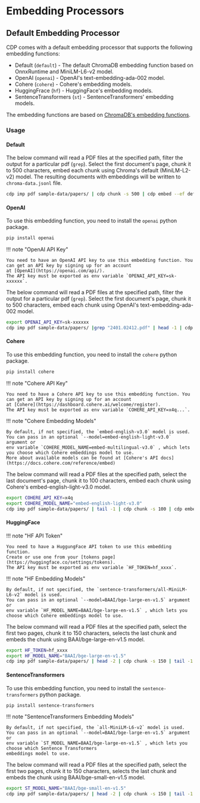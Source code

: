 # Embedding Processors

## Default Embedding Processor

CDP comes with a default embedding processor that supports the following embedding functions:

- Default (`default`) - The default ChromaDB embedding function based on OnnxRuntime and MiniLM-L6-v2 model.
- OpenAI (`openai`) - OpenAI's text-embedding-ada-002 model.
- Cohere (`cohere`) - Cohere's embedding models.
- HuggingFrace (`hf`) - HuggingFace's embedding models.
- SentenceTransformers (`st`) - SentenceTransformers' embedding models.

The embedding functions are based on [ChromaDB's embedding functions](https://docs.trychroma.com/embeddings).

### Usage

#### Default

The below command will read a PDF files at the specified path, filter the output for a particular pdf (`grep`). Select
the first document's page, chunk it to 500 characters, embed each chunk using Chroma's default (MiniLM-L2-v2) model. The
resulting documents with embeddings will be written to `chroma-data.jsonl` file.

```bash
cdp imp pdf sample-data/papers/ | cdp chunk -s 500 | cdp embed --ef default > chroma-data.jsonl
```

#### OpenAI

To use this embedding function, you need to install the `openai` python package.

```bash
pip install openai
```

!!! note "OpenAI API Key"

    You need to have an OpenAI API key to use this embedding function. You can get an API key by signing up for an account
    at [OpenAI](https://openai.com/api/).
    The API key must be exported as env variable `OPENAI_API_KEY=sk-xxxxxx`.

The below command will read a PDF files at the specified path, filter the output for a particular pdf (`grep`). Select
the first document's page, chunk it to 500 characters, embed each chunk using OpenAI's text-embedding-ada-002 model.

```bash
export OPENAI_API_KEY=sk-xxxxxx
cdp imp pdf sample-data/papers/ |grep "2401.02412.pdf" | head -1 | cdp chunk -s 500 | cdp embed --ef openai
```

#### Cohere

To use this embedding function, you need to install the `cohere` python package.

```bash
pip install cohere
```

!!! note "Cohere API Key"

    You need to have a Cohere API key to use this embedding function. You can get an API key by signing up for an account
    at [Cohere](https://dashboard.cohere.ai/welcome/register).
    The API key must be exported as env variable `COHERE_API_KEY=x4q...`.

!!! note "Cohere Embedding Models"

    By default, if not specified, the `embed-english-v3.0` model is used.
    You can pass in an optional `--model=embed-english-light-v3.0` argument or
    env variable `COHERE_MODEL_NAME=embed-multilingual-v3.0` , which lets you choose which Cohere embeddings model to use.
    More about available models can be found at [Cohere's API docs](https://docs.cohere.com/reference/embed)

The below command will read a PDF files at the specified path, select
the last document's page, chunk it to 100 characters, embed each chunk using Cohere's embed-english-light-v3.0 model.

```bash
export COHERE_API_KEY=x4q
export COHERE_MODEL_NAME="embed-english-light-v3.0"
cdp imp pdf sample-data/papers/ | tail -1 | cdp chunk -s 100 | cdp embed --ef cohere
```

#### HuggingFace

!!! note "HF API Token"

    You need to have a HuggungFace API token to use this embedding function.
    Create or use one from your [tokens page](https://huggingface.co/settings/tokens).
    The API key must be exported as env variable `HF_TOKEN=hf_xxxx`.

!!! note "HF Embedding Models"

    By default, if not specified, the `sentence-transformers/all-MiniLM-L6-v2` model is used.
    You can pass in an optional `--model=BAAI/bge-large-en-v1.5` argument or
    env variable `HF_MODEL_NAME=BAAI/bge-large-en-v1.5` , which lets you choose which Cohere embeddings model to use.

The below command will read a PDF files at the specified path, select
the first two pages, chunk it to 150 characters, selects the last chunk and embeds the chunk
using BAAI/bge-large-en-v1.5 model.

```bash
export HF_TOKEN=hf_xxxx
export HF_MODEL_NAME="BAAI/bge-large-en-v1.5"
cdp imp pdf sample-data/papers/ | head -2 | cdp chunk -s 150 | tail -1 | cdp embed --ef hf
```

#### SentenceTransformers

To use this embedding function, you need to install the `sentence-transformers` python package.

```bash
pip install sentence-transformers
```

!!! note "SentenceTransformers Embedding Models"

    By default, if not specified, the `all-MiniLM-L6-v2` model is used.
    You can pass in an optional `--model=BAAI/bge-large-en-v1.5` argument or
    env variable `ST_MODEL_NAME=BAAI/bge-large-en-v1.5` , which lets you choose which Sentence Transformers
    embeddings model to use.

The below command will read a PDF files at the specified path, select
the first two pages, chunk it to 150 characters, selects the last chunk and embeds the chunk
using BAAI/bge-small-en-v1.5 model.

```bash
export ST_MODEL_NAME="BAAI/bge-small-en-v1.5"
cdp imp pdf sample-data/papers/ | head -2 | cdp chunk -s 150 | tail -1 | cdp embed --ef st
```
